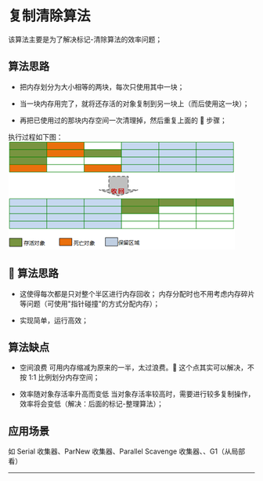 # 复制清除算法

该算法主要是为了解决标记-清除算法的效率问题；

## 算法思路

- 把内存划分为大小相等的两块，每次只使用其中一块；

- 当一块内存用完了，就将还存活的对象复制到另一块上（而后使用这一块）；

- 再把已使用过的那块内存空间一次清理掉，然后重复上面的  步骤；

执行过程如下图：
![执行过程](../../../images/copy-sweep.png)

##  算法思路

- 这使得每次都是只对整个半区进行内存回收；
  内存分配时也不用考虑内存碎片等问题（可使用"指针碰撞"的方式分配内存）；

- 实现简单，运行高效；

## 算法缺点

- 空间浪费
  可用内存缩减为原来的一半，太过浪费。 这个点其实可以解决，不按 1:1 比例划分内存空间；

- 效率随对象存活率升高而变低
  当对象存活率较高时，需要进行较多复制操作，效率将会变低（解决：后面的标记-整理算法）；

## 应用场景

如 Serial 收集器、ParNew 收集器、Parallel Scavenge 收集器、、G1（从局部看）

---

